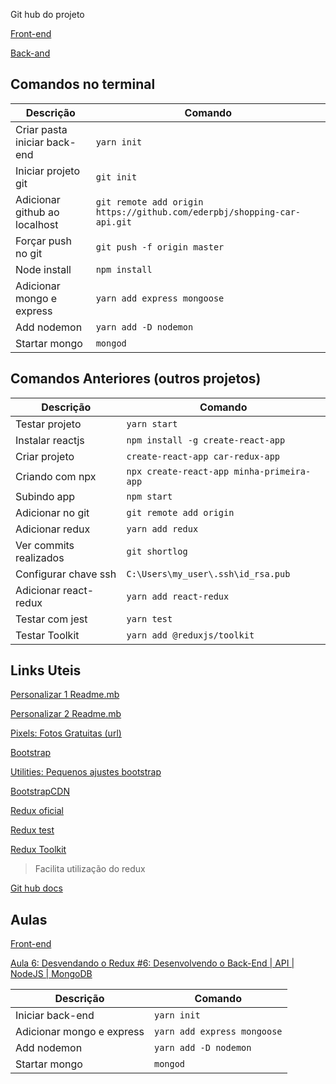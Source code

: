 Git hub do projeto 

[Front-end](https://github.com/ederpbj/car-redux-app)

[Back-and](https://github.com/ederpbj/shopping-car-api)

## Comandos no terminal

Descrição | Comando
--------- | ------
Criar pasta iniciar back-end |`yarn init`
Iniciar projeto git|`git init`
Adicionar github ao localhost|`git remote add origin https://github.com/ederpbj/shopping-car-api.git`
Forçar push no git|`git push -f origin master`
Node install|`npm install`
Adicionar mongo e express|`yarn add express mongoose`
Add nodemon|`yarn add -D nodemon`
Startar mongo|`mongod`

## Comandos Anteriores (outros projetos)

Descrição | Comando
--------- | ------
Testar projeto|`yarn start`
Instalar reactjs|`npm install -g create-react-app`
Criar projeto|`create-react-app car-redux-app`
Criando com npx|`npx create-react-app minha-primeira-app`
Subindo app|`npm start`
Adicionar no git|`git remote add origin`
Adicionar redux|`yarn add redux`
Ver commits realizados|`git shortlog`
Configurar chave ssh|`C:\Users\my_user\.ssh\id_rsa.pub`
Adicionar react-redux|`yarn add react-redux`
Testar com jest|`yarn test`
Testar Toolkit|`yarn add @reduxjs/toolkit`

## Links Uteis 

[Personalizar 1 Readme.mb](https://medium.com/@raullesteves/github-como-fazer-um-readme-md-bonit%C3%A3o-c85c8f154f8)

[Personalizar 2 Readme.mb](https://docs.pipz.com/central-de-ajuda/learning-center/guia-basico-de-markdown#open)

[Pixels: Fotos Gratuitas (url)](https://www.pexels.com/pt-br/)

[Bootstrap](https://getbootstrap.com/docs/4.4/getting-started/introduction/)

[Utilities: Pequenos ajustes bootstrap](https://getbootstrap.com/docs/4.4/utilities/borders/)

[BootstrapCDN](https://www.bootstrapcdn.com/bootswatch/)

[Redux oficial](https://redux.js.org/)

[Redux test](https://redux.js.org/recipes/writing-tests)

[Redux Toolkit](https://redux-toolkit.js.org/)
> Facilita utilização do redux

[Git hub docs](https://help.github.com/pt/github/writing-on-github/basic-writing-and-formatting-syntax)

## Aulas 
[Front-end](https://github.com/ederpbj/car-redux-app)

[Aula 6: Desvendando o Redux #6: Desenvolvendo o Back-End | API | NodeJS | MongoDB](https://www.youtube.com/watch?v=cYXwh69HXfU&list=PLK5FPzMuRKlyILd8Jh08M6a1-htpHYzwv&index=6&ab_channel=WashingtonDeveloper)

Descrição | Comando
--------- | ------
Iniciar back-end | `yarn init`
Adicionar mongo e express|`yarn add express mongoose`
Add nodemon|`yarn add -D nodemon`
Startar mongo|`mongod`